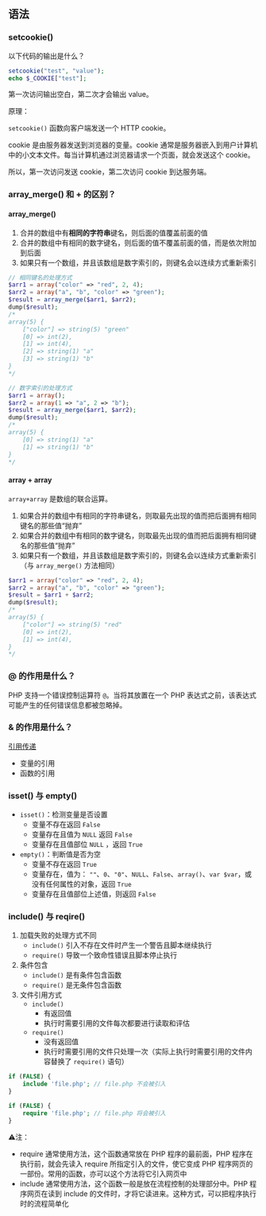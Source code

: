 ## 语法

### setcookie()

以下代码的输出是什么？

```php
setcookie("test", "value");
echo $_COOKIE["test"];
```

第一次访问输出空白，第二次才会输出 value。

原理：

`setcookie()` 函数向客户端发送一个 HTTP cookie。

cookie 是由服务器发送到浏览器的变量。cookie 通常是服务器嵌入到用户计算机中的小文本文件。每当计算机通过浏览器请求一个页面，就会发送这个 cookie。

所以，第一次访问发送 cookie，第二次访问 cookie 到达服务端。

### array_merge() 和 + 的区别？

#### array_merge()

1. 合并的数组中有**相同的字符串**键名，则后面的值覆盖前面的值
2. 合并的数组中有相同的数字键名，则后面的值不覆盖前面的值，而是依次附加到后面
3. 如果只有一个数组，并且该数组是数字索引的，则键名会以连续方式重新索引

```php
// 相同键名的处理方式
$arr1 = array("color" => "red", 2, 4);
$arr2 = array("a", "b", "color" => "green");
$result = array_merge($arr1, $arr2);
dump($result);
/*
array(5) {
    ["color"] => string(5) "green"
    [0] => int(2),
    [1] => int(4),
    [2] => string(1) "a"
    [3] => string(1) "b"
}
*/
```

```php
// 数字索引的处理方式
$arr1 = array();
$arr2 = array(1 => "a", 2 => "b");
$result = array_merge($arr1, $arr2);
dump($result);
/*
array(5) {
    [0] => string(1) "a"
    [1] => string(1) "b"
}
*/
```

#### array + array

`array+array` 是数组的联合运算。

1. 如果合并的数组中有相同的字符串键名，则取最先出现的值而把后面拥有相同键名的那些值“抛弃”
2. 如果合并的数组中有相同的数字键名，则取最先出现的值而把后面拥有相同键名的那些值“抛弃”
3. 如果只有一个数组，并且该数组是数字索引的，则键名会以连续方式重新索引（与 `array_merge()` 方法相同）

```php
$arr1 = array("color" => "red", 2, 4);
$arr2 = array("a", "b", "color" => "green");
$result = $arr1 + $arr2;
dump($result);
/*
array(5) {
    ["color"] => string(5) "red"
    [0] => int(2),
    [1] => int(4),
}
*/
```

### @ 的作用是什么？

PHP 支持一个错误控制运算符 `@`。当将其放置在一个 PHP 表达式之前，该表达式可能产生的任何错误信息都被忽略掉。

### & 的作用是什么？

[引用传递](http://php.net/manual/zh/language.references.pass.php)

- 变量的引用
- 函数的引用

### isset() 与 empty()

- `isset()`：检测变量是否设置
    - 变量不存在返回 `False`
    - 变量存在且值为 `NULL` 返回 `False`
    - 变量存在且值部位 `NULL` ，返回 `True`
- `empty()`：判断值是否为空
    - 变量不存在返回 `True`
    - 变量存在，值为： `""`、`0`、`"0"`、`NULL`、`False`、`array()`、`var $var`，或没有任何属性的对象，返回 `True`
    - 变量存在且值部位上述值，则返回 `False`

### include() 与 reqire()

1. 加载失败的处理方式不同
    - `include()` 引入不存在文件时产生一个警告且脚本继续执行
    - `require()` 导致一个致命性错误且脚本停止执行
2. 条件包含
    - `include()` 是有条件包含函数
    - `require()` 是无条件包含函数
3. 文件引用方式
    - `include()` 
        - 有返回值
        - 执行时需要引用的文件每次都要进行读取和评估
    - `require()` 
        - 没有返回值
        - 执行时需要引用的文件只处理一次（实际上执行时需要引用的文件内容替换了 `require()` 语句）

```php
if (FALSE) {
    include 'file.php'; // file.php 不会被引入
}

if (FALSE) {
    require 'file.php'; // file.php 将会被引入
}
```

⚠️注：

- require 通常使用方法，这个函数通常放在 PHP 程序的最前面，PHP 程序在执行前，就会先读入 require 所指定引入的文件，使它变成 PHP 程序网页的一部份。常用的函数，亦可以这个方法将它引入网页中
- include 通常使用方法，这个函数一般是放在流程控制的处理部分中。PHP 程序网页在读到 include 的文件时，才将它读进来。这种方式，可以把程序执行时的流程简单化